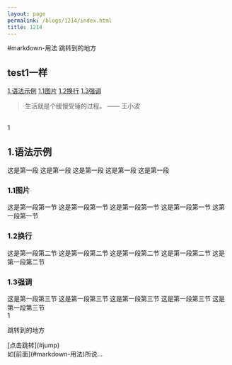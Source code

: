 ```yaml
---
layout: page
permalink: /blogs/1214/index.html
title: 1214 
---
```

#markdown-用法
跳转到的地方
## test1一样
[1.语法示例](#1)
[1.1图片](#1.1)
[1.2换行](#1.2)
[1.3强调](#1.3)

> 生活就是个缓慢受锤的过程。 —— 王小波

<br>1
<h2 id="1">1.语法示例</h2>
这是第一段
这是第一段
这是第一段
这是第一段
这是第一段
<h3 id="1.1">1.1图片</h3>
这是第一段第一节
这是第一段第一节
这是第一段第一节
这是第一段第一节
这第一段第一节
<h3 id="1.2">1.2换行</h3>
这是第一段第二节
这是第一段第二节
这是第一段第二节
这是第一段第二节
这是第一段第二节
<h3 id="1.1">1.3强调</h3>
这是第一段第三节
这是第一段第三节
这是第一段第三节
这是第一段第三节
这是第一段第三节
<br>1
<p id="jump">跳转到的地方</p>
[点击跳转](#jump)<br>
如[前面](#markdown-用法)所说...
